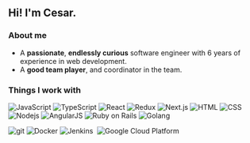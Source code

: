 <h2>Hi! I'm Cesar.</h2>

### About me

- A **passionate**, **endlessly curious** software engineer with 6 years of experience in web development.
- A **good team player**, and coordinator in the team.

### Things I work with

<p>
  <img alt="JavaScript" src="https://img.shields.io/badge/-javascript-F7DF1E?&style=for-the-badge&logo=javascript&logoColor=black" />
  <img alt="TypeScript" src="https://img.shields.io/badge/-typescript-3178c6?&style=for-the-badge&logo=typescript&logoColor=white" />
  <img alt="React" src="https://img.shields.io/badge/-ReactJS-grey?&style=for-the-badge&logo=react&logoColor=61DAFB" />
  <img alt="Redux" src="https://img.shields.io/badge/-Redux-764ABC?style=for-the-badge&logo=redux&logoColor=whitee" />
  <img alt="Next.js" src="https://img.shields.io/badge/next.js-%23000000.svg?style=for-the-badge&logo=next.js&logoColor=white" />
  <img alt="HTML" src="https://img.shields.io/badge/HTML5-E34F26?style=for-the-badge&logo=html5&logoColor=white" />
  <img alt="CSS" src="https://img.shields.io/badge/-css3-1572B6?&style=for-the-badge&logo=css3&logoColor=white" />
  <img alt="Nodejs" src="https://img.shields.io/badge/-Nodejs-43853d?style=for-the-badge&logo=Node.js&logoColor=white" />
  <img alt="AngularJS" src="https://img.shields.io/badge/AngularJS-E23237?style=for-the-badge&logo=angular&logoColor=white" />
  <img alt="Ruby on Rails" src="https://img.shields.io/badge/Ruby_on_Rails-CC0000?style=for-the-badge&logo=ruby-on-rails&logoColor=white" />
  <img alt="Golang" src="https://img.shields.io/badge/Golang-007d9c?style=for-the-badge&logo=go&logoColor=white" />
</p>

<p>
  <img alt="git" src="https://img.shields.io/badge/-Git-F05032?style=for-the-badge&logo=git&logoColor=white" />
  <img alt="Docker" src="https://img.shields.io/badge/-Docker-46a2f1?style=for-the-badge&logo=docker&logoColor=white" />
  <img alt="Jenkins" src="https://img.shields.io/badge/Jenkins-D24939?style=for-the-badge&logo=Jenkins&logoColor=white" />
  <img alt="" src="https://img.shields.io/badge/Amazon_AWS-FF9900?style=for-the-badge&logo=amazonaws&logoColor=white" />
  <img alt="Google Cloud Platform" src="https://img.shields.io/badge/-Google_Cloud-1a73e8?style=for-the-badge&logo=google-cloud&logoColor=white" />
</p>
